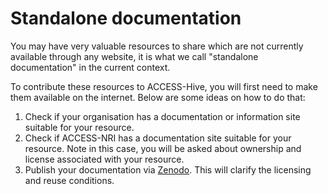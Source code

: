 # Standalone documentation

You may have very valuable resources to share which are not currently available through any website, it is what we call "standalone documentation" in the current context.

To contribute these resources to ACCESS-Hive, you will first need to make them available on the internet. Below are some ideas on how to do that:

1. Check if your organisation has a documentation or information site suitable for your resource.
1. Check if ACCESS-NRI has a documentation site suitable for your resource. Note in this case, you will be asked about ownership and license associated with your resource.
1. Publish your documentation via [Zenodo][zenodo]. This will clarify the licensing and reuse conditions.
 
[zenodo]: https://zenodo.org/